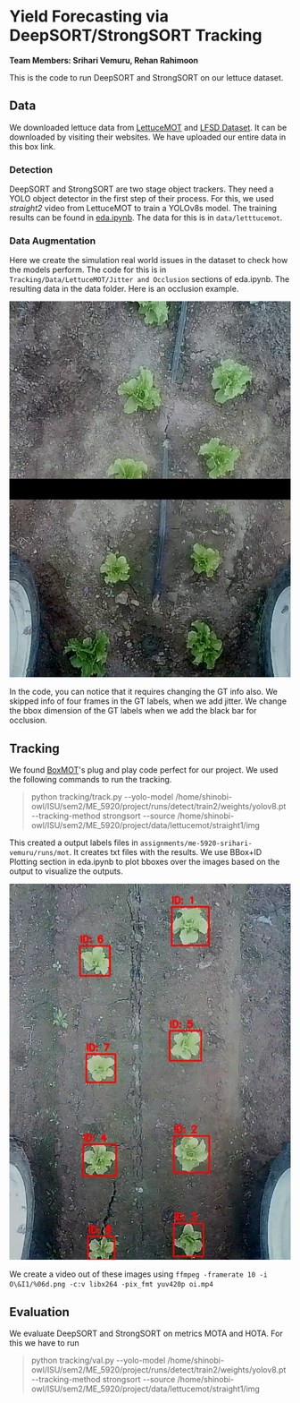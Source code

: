 
  

# Yield Forecasting via DeepSORT/StrongSORT Tracking

  

**Team Members: Srihari Vemuru, Rehan Rahimoon**

  

This is the code to run DeepSORT and StrongSORT on our lettuce dataset.

  

## Data

  

We downloaded lettuce data from [LettuceMOT](https://www.frontiersin.org/journals/plant-science/articles/10.3389/fpls.2022.1047356/full) and [LFSD Dataset](https://ieee-dataport.org/documents/lfsd-dataset). It can be downloaded by visiting their websites. We have uploaded our entire data in this box link.

  

### Detection

  

DeepSORT and StrongSORT are two stage object trackers. They need a YOLO object detector in the first step of their process. For this, we used *straight2* video from LettuceMOT to train a YOLOv8s model. The training results can be found in [eda.ipynb](eda.ipynb). The data for this is in `data/letttucemot`.

  

### Data Augmentation

  

Here we create the simulation real world issues in the dataset to check how the models perform. The code for this is in `Tracking/Data/LettuceMOT/Jitter and Occlusion` sections of eda.ipynb. The resulting data in the data folder. Here is an occlusion example.

  

![alt text](examples/000002.png)

  

In the code, you can notice that it requires changing the GT info also. We skipped info of four frames in the GT labels, when we add jitter. We change the bbox dimension of the GT labels when we add the black bar for occlusion.

  

## Tracking

We found [BoxMOT](https://github.com/mikel-brostrom/boxmot.git)'s plug and play code perfect for our project. We used the following commands to run the tracking.

  

> python tracking/track.py --yolo-model /home/shinobi-owl/ISU/sem2/ME_5920/project/runs/detect/train2/weights/yolov8.pt --tracking-method strongsort --source /home/shinobi-owl/ISU/sem2/ME_5920/project/data/lettucemot/straight1/img

  

This created a output labels files in `assignments/me-5920-srihari-vemuru/runs/mot`. It creates txt files with the results. We use BBox+ID Plotting section in eda.ipynb to plot bboxes over the images based on the output to visualize the outputs.

  

![alt text](examples/000003.png)

  

We create a video out of these images using `ffmpeg -framerate 10 -i O\&I1/%06d.png -c:v libx264 -pix_fmt yuv420p oi.mp4`

## Evaluation
We evaluate DeepSORT and StrongSORT on metrics MOTA and HOTA. For this we have to run 
> python tracking/val.py --yolo-model /home/shinobi-owl/ISU/sem2/ME_5920/project/runs/detect/train2/weights/yolov8.pt --tracking-method strongsort --source /home/shinobi-owl/ISU/sem2/ME_5920/project/data/lettucemot/straight1/img